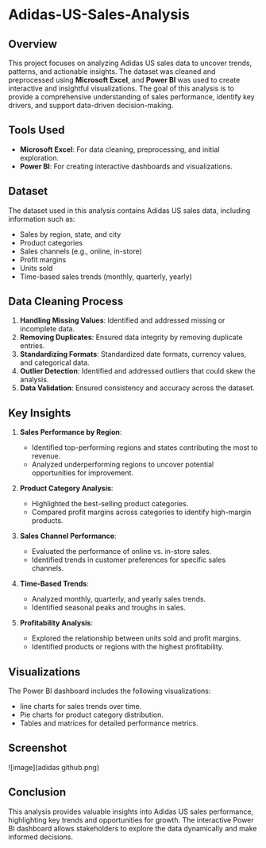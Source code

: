 # Adidas-US-Sales-Analysis

## Overview
This project focuses on analyzing Adidas US sales data to uncover trends, patterns, and actionable insights. The dataset was cleaned and preprocessed using **Microsoft Excel**, and **Power BI** was used to create interactive and insightful visualizations. The goal of this analysis is to provide a comprehensive understanding of sales performance, identify key drivers, and support data-driven decision-making.

## Tools Used
- **Microsoft Excel**: For data cleaning, preprocessing, and initial exploration.
- **Power BI**: For creating interactive dashboards and visualizations.

## Dataset
The dataset used in this analysis contains Adidas US sales data, including information such as:
- Sales by region, state, and city
- Product categories
- Sales channels (e.g., online, in-store)
- Profit margins
- Units sold
- Time-based sales trends (monthly, quarterly, yearly)

## Data Cleaning Process
1. **Handling Missing Values**: Identified and addressed missing or incomplete data.
2. **Removing Duplicates**: Ensured data integrity by removing duplicate entries.
3. **Standardizing Formats**: Standardized date formats, currency values, and categorical data.
4. **Outlier Detection**: Identified and addressed outliers that could skew the analysis.
5. **Data Validation**: Ensured consistency and accuracy across the dataset.

## Key Insights
1. **Sales Performance by Region**:
   - Identified top-performing regions and states contributing the most to revenue.
   - Analyzed underperforming regions to uncover potential opportunities for improvement.

2. **Product Category Analysis**:
   - Highlighted the best-selling product categories.
   - Compared profit margins across categories to identify high-margin products.

3. **Sales Channel Performance**:
   - Evaluated the performance of online vs. in-store sales.
   - Identified trends in customer preferences for specific sales channels.

4. **Time-Based Trends**:
   - Analyzed monthly, quarterly, and yearly sales trends.
   - Identified seasonal peaks and troughs in sales.

5. **Profitability Analysis**:
   - Explored the relationship between units sold and profit margins.
   - Identified products or regions with the highest profitability.

## Visualizations
The Power BI dashboard includes the following visualizations:
- line charts for sales trends over time.
- Pie charts for product category distribution.
- Tables and matrices for detailed performance metrics.

##   Screenshot
![image](adidas github.png)

## Conclusion
This analysis provides valuable insights into Adidas US sales performance, highlighting key trends and opportunities for growth. The interactive Power BI dashboard allows stakeholders to explore the data dynamically and make informed decisions.

